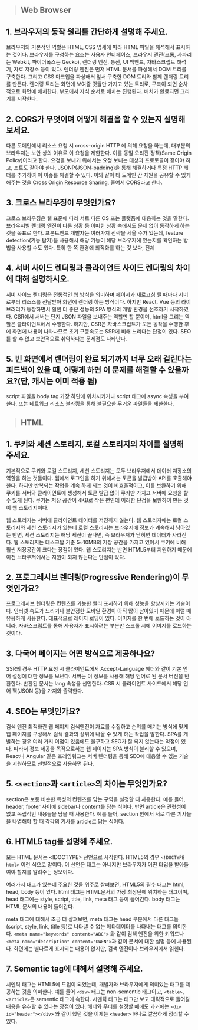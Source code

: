 > ## Web Browser

## 1. 브라우저의 동작 원리를 간단하게 설명해 주세요.

브라우저의 기본적인 역할은 HTML, CSS 명세에 따라 HTML 파일을 해석해서 표시하는 것이다. 브라우저를 구성하는 요소는 사용자 인터페이스, 브라우저 엔진(크롬, 사파리는 Webkit, 파이어폭스는 Gecko), 렌더링 엔진, 통신, UI 백엔드, 자바스크립트 해석기, 자료 저장소 등이 있다. 렌더링 엔진은 먼저 HTML 문서를 파싱해서 DOM 트리를 구축한다. 그리고 CSS 마크업을 파싱해서 앞서 구축한 DOM 트리와 함께 렌더링 트리를 만든다. 렌더링 트리는 화면에 보여줄 것들만 가지고 있는 트리로, 구축이 되면 순차적으로 화면에 배치한다. 부모에서 자식 순서로 배치는 진행된다. 배치가 완료되면 그리기를 시작한다.

## 2. CORS가 무엇이며 어떻게 해결을 할 수 있는지 설명해 보세요.

다른 도메인에서 리소스 요청 시 cross-origin HTTP 에 의해 요청을 하는데, 대부분의 브라우저는 보안 상의 이유로 이 요청을 제한한다. 이를 동일 오리진 정책(Same Origin Policy)이라고 한다. 요청을 보내기 위해서는 요청 보내는 대상과 프로토콜이 같아야 하고, 포트도 같아야 한다. JSONP(JSON-padding)을 통해 해결하거나 특정 HTTP 헤더를 추가하여 이 이슈를 해결할 수 있다. 이와 같이 타 도메인 간 자원을 공유할 수 있게 해주는 것을 Cross Origin Resource Sharing, 줄여서 CORS라고 한다.

## 3. 크로스 브라우징이 무엇인가요?

크로스 브라우징은 웹 표준에 따라 서로 다른 OS 또는 플랫폼에 대응하는 것을 말한다. 브라우저별 렌더링 엔진이 다른 상황 등 어떠한 상황 속에서도 문제 없이 동작하게 하는 것을 목표로 한다. 프론트엔드 개발자는 여러가지 전략을 세울 수가 있는데, feature detection(기능 탐지)을 사용해서 해당 기능이 해당 브라우저에 있는지를 확인하는 방법을 사용할 수도 있다. 특히 한 쪽 환경에 최적화를 하는 것 보다, 전체

## 4. 서버 사이드 렌더링과 클라이언트 사이드 렌더링의 차이에 대해 설명하시오.

서버 사이드 렌더링은 전통적인 웹 방식을 의미하며 페이지가 새로고침 될 때마다 서버로부터 리소스를 전달받아 화면에 렌더링 하는 방식이다. 하지만 React, Vue 등의 라이브러리가 등장하면서 훨씬 더 좋은 성능의 SPA 방식의 개발 환경을 선호하기 시작하였다. CSR에서 서버는 단지 JSON 파일을 보내주는 역할만 할 뿐이며, html을 그리는 역할은 클라이언트에서 수행한다. 하지만, CSR은 자바스크립트가 모든 동작을 수행한 후에 화면에 내용이 나타나므로 초기 구동속도는 SSR에 비해 느리다는 단점이 있다. SEO를 할 수 없고 보안적으로 취약하다는 문제점도 나타난다.

## 5. 빈 화면에서 렌더링이 완료 되기까지 너무 오래 걸린다는 피드백이 있을 때, 어떻게 하면 이 문제를 해결할 수 있을까요?(단, 캐시는 이미 적용 됨)

script 파일을 body tag 가장 하단에 위치시키거나 script 태그에 async 속성을 부여한다. 또는 네트워크 리소스 블라킹을 통해 불필요한 무거운 파일들을 제한한다.

> ## HTML

## 1. 쿠키와 세션 스토리지, 로컬 스토리지의 차이를 설명해 주세요.

기본적으로 쿠키와 로컬 스토리지, 세션 스토리지는 모두 브라우저에서 데이터 저장소의 역할을 하는 것들이다. 웹에서 로그인을 하기 위해서는 토큰을 발급받아 API를 호출해야 한다. 하지만 반복되는 작업을 계속 하게 되는 것이 비효율적이고, 이를 보완하기 위해 쿠키를 서버와 클라이언트에 생성해서 토큰 발급 없이 쿠키만 가지고 서버에 요청을 할 수 있게 된다. 쿠키는 저장 공간이 4KB로 작은 편인데 이러한 단점을 보완하여 만든 것이 웹 스토리지이다.

웹 스토리지는 서버에 클라이언트 데이터를 저장하지 않는다. 웹 스토리지에는 로컬 스토리지와 세션 스토리지가 있는데 로컬 스토리지는 브라우저에 정보가 계속해서 남아있는 반면, 세션 스토리지는 해당 세션이 끝나면, 즉 브라우저가 닫히면 데이터가 사라진다. 웹 스토리지는 데스크탑 기준 5~10MB의 저장 공간을 가지고 있어서 쿠키에 비해 훨씬 저장공간이 크다는 장점이 있다. 웹 스토리지는 반면 HTML5부터 지원하기 때문에 이전 브라우저에서는 지원이 되지 않는다는 단점이 있다.

## 2. 프로그레시브 렌더링(Progressive Rendering)이 무엇인가요?

프로그레시브 렌더링은 컨텐츠를 가능한 빨리 표시하기 위해 성능을 향상시키는 기술이다. 인터넷 속도가 느리거나 불안정한 모바일 환경이 아직 많이 남아있기 때문에 이럴 때 유용하게 사용한다. 대표적으로 레이지 로딩이 있다. 이미지를 한 번에 로드하는 것이 아니라, 자바스크립트를 통해 사용자가 표시하려는 부분만 스크롤 시에 이미지를 로드하는 것이다.

## 3. 다국어 페이지는 어떤 방식으로 제공하나요?

SSR의 경우 HTTP 요청 시 클라이언트에서 Accept-Language 헤더와 같이 기본 언어 설정에 대한 정보를 보낸다. 서버는 이 정보를 사용해 해당 언어로 된 문서 버전을 반환한다. 반환된 문서는 lang 속성을 선언한다. CSR 시 클라이언트 사이드에서 해당 언어 팩(JSON 등)을 가져와 출력한다.

## 4. SEO는 무엇인가요?

검색 엔진 최적화란 웹 페이지 검색엔진이 자료를 수집하고 순위를 매기는 방식에 맞게 웹 페이지를 구성해서 검색 결과의 상위에 나올 수 있게 하는 작업을 말한다. SPA를 개발하는 경우 여러 가지 이점이 있음에도 불구하고 SEO가 잘 되지 않는다는 약점이 있다. 따라서 정보 제공을 목적으로하는 웹 페이지는 SPA 방식이 불리할 수 있으며, React나 Angular 같은 프레임워크는 서버 렌더링을 통해 SEO에 대응할 수 있는 기술을 지원하므로 선별적으로 사용하면 된다.

## 5. `<section>`과 `<article>`의 차이는 무엇인가요?

section은 보통 비슷한 특성의 컨텐츠를 담는 구역을 설정할 때 사용한다. 예를 들어, header, footer 사이에 sidebar나 content를 담는 식이다. 반면 article은 관련성이 없고 독립적인 내용들을 담을 때 사용한다. 예를 들어, section 안에서 서로 다른 기사들을 나열해야 할 때 각각의 기사를 article로 담는 식이다.

## 6. HTML5 tag를 설명해 주세요.

모든 HTML 문서는 <!DOCTYPE> 선언으로 시작한다. HTML5의 경우 `<!DOCTYPE html>` 이런 식으로 말이다. 이 선언은 태그는 아니지만 브라우저가 어떤 타입을 받아들여야 할지를 알려주는 정보이다.

여러가지 태그가 있는데 주요한 것들 위주로 살펴보면, HTML5의 필수 태그는 html, head, body 등이 있다. html 태그는 HTML문서의 가장 최상단에 위치하는 태그이며, head 태그에는 style, script, title, link, meta 태그 등이 들어간다. body 태그는 HTML 문서의 내용이 들어간다.

meta 태그에 대해서 조금 더 살펴보면, meta 태그는 head 부분에서 다른 태그들(script, style, link, title 등)로 나타낼 수 없는 메타데이터를 나타내는 태그를 의미한다. `<meta name="keywords" content="ABC">` 와 같이 검색 엔진을 위한 키워드나 `<meta name="description" content="OWEN">`과 같이 문서에 대한 설명 등에 사용된다. 화면에는 별다르게 표시되는 내용이 없지만, 검색 엔진이나 브라우저에서 읽힌다.

## 7. Sementic tag에 대해서 설명해 주세요.

시멘틱 태그는 HTML5에 도입이 되었는데, 개발자와 브라우저에게 의미있는 태그를 제공하는 것을 의미한다. 예를 들어 `<div>` 태그는 non-sementic 태그이고, `<table>`, `<article>`은 sementic 태그에 속한다. 시멘틱 태그는 태그만 보고 대략적으로 들어갈 내용을 유추할 수 있다는 장점이 있다. 헤더와 푸터를 설정할 때에도 과거에는 `<div id="header"></div>` 와 같이 했던 것을 이제는 `<header>` 하나로 깔끔하게 정리할 수 있다.
